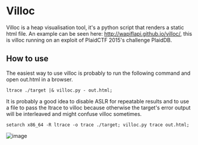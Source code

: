 
# Villoc

Villoc is a heap visualisation tool, it's a python script that renders a static
html file. An example can be seen here: http://wapiflapi.github.io/villoc/, this
is villoc running on an exploit of PlaidCTF 2015's challenge PlaidDB.

## How to use

The easiest way to use villoc is probably to run the following command and open
out.html in a browser.

```shell
ltrace ./target |& villoc.py - out.html;
```

It is probably a good idea to disable ASLR for repeatable results and to use a
file to pass the ltrace to villoc because otherwise the target's error output
will be interleaved and might confuse villoc sometimes.

```shell
setarch x86_64 -R ltrace -o trace ./target; villoc.py trace out.html;
```

![image](https://pbs.twimg.com/media/CDCQCzyWYAAck7k.png:large)

